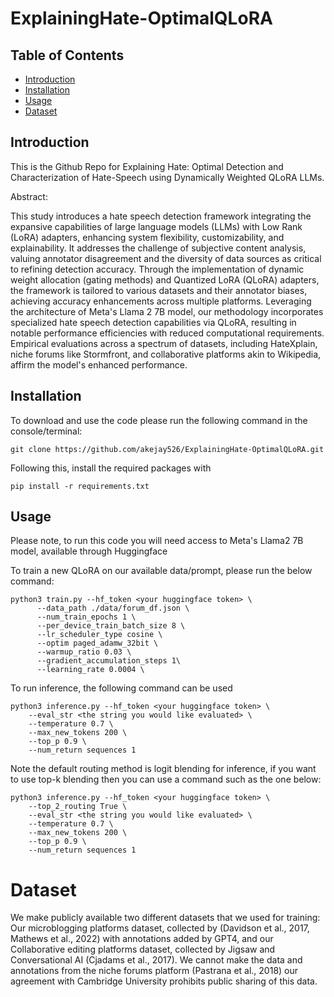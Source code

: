 # ExplainingHate-OptimalQLoRA

## Table of Contents
- [Introduction](#introduction)
- [Installation](#installation)
- [Usage](#usage)
- [Dataset](#dataset)

## Introduction

This is the Github Repo for Explaining Hate: Optimal Detection and Characterization of Hate-Speech using Dynamically Weighted QLoRA LLMs.

Abstract:

This study introduces a hate speech detection framework integrating the expansive capabilities of large language models (LLMs) with Low Rank (LoRA) adapters, enhancing system flexibility, customizability, and explainability. It addresses the challenge of subjective content analysis, valuing annotator disagreement and the diversity of data sources as critical to refining detection accuracy. Through the implementation of dynamic weight allocation (gating methods) and Quantized LoRA (QLoRA) adapters, the framework is tailored to various datasets and their annotator biases, achieving accuracy enhancements across multiple platforms. Leveraging the architecture of Meta's Llama 2 7B model, our methodology incorporates specialized hate speech detection capabilities via QLoRA, resulting in notable performance efficiencies with reduced computational requirements. Empirical evaluations across a spectrum of datasets, including HateXplain, niche forums like Stormfront, and collaborative platforms akin to Wikipedia, affirm the model's enhanced performance.

## Installation

To download and use the code please run the following command in the console/terminal:

```git clone https://github.com/akejay526/ExplainingHate-OptimalQLoRA.git```

Following this, install the required packages with 

```pip install -r requirements.txt```

## Usage

Please note, to run this code you will need access to Meta's Llama2 7B model, available through Huggingface

To train a new QLoRA on our available data/prompt, please run the below command:

```
python3 train.py --hf_token <your huggingface token> \
      --data_path ./data/forum_df.json \
      --num_train_epochs 1 \
      --per_device_train_batch_size 8 \
      --lr_scheduler_type cosine \
      --optim paged_adamw_32bit \
      --warmup_ratio 0.03 \
      --gradient_accumulation_steps 1\
      --learning_rate 0.0004 \
```

To run inference, the following command can be used

```
python3 inference.py --hf_token <your huggingface token> \
    --eval_str <the string you would like evaluated> \
    --temperature 0.7 \
    --max_new_tokens 200 \
    --top_p 0.9 \
    --num_return sequences 1
```


Note the default routing method is logit blending for inference, if you want to use top-k blending then you can use a command such as the one below:

```
python3 inference.py --hf_token <your huggingface token> \
    --top_2_routing True \
    --eval_str <the string you would like evaluated> \
    --temperature 0.7 \
    --max_new_tokens 200 \
    --top_p 0.9 \
    --num_return sequences 1
```

# Dataset

We make publicly available two different datasets that we used for training: Our microblogging platforms dataset, collected by (Davidson et al., 2017, Mathews et al., 2022) with annotations added by GPT4, and our Collaborative editing platforms dataset, collected by Jigsaw and Conversational AI (Cjadams et al., 2017). We cannot make the data and annotations from the niche forums platform (Pastrana et al., 2018) our agreement with Cambridge University prohibits public sharing of this data. 



